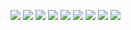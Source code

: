 [![](https://img.shields.io/badge/.NET-5C2D91?style=for-the-badge&logo=.net&logoColor=black)](https://github.com/BzzzThe18th)
[![](https://img.shields.io/badge/C%2B%2B-00599C?style=for-the-badge&logo=c%2B%2B&logoColor=black)](https://github.com/BzzzThe18th)
[![](https://img.shields.io/badge/Visual_Studio-5C2D91?style=for-the-badge&logo=visual%20studio&logoColor=black)](https://github.com/BzzzThe18th)
[![](https://img.shields.io/badge/Visual_Studio_Code-0078D4?style=for-the-badge&logo=visual%20studio%20code&logoColor=black)](https://github.com/BzzzThe18th)
[![](https://img.shields.io/badge/Unity-100000?style=for-the-badge&logo=unity&logoColor=black)](https://github.com/BzzzThe18th)
[![](https://quotes-github-readme.vercel.app/api?type=vertical&theme=dark&quote=Fuck%20that%2C%20do%20your%20own%20shit%20you%20dumbass%20bitch)](https://github.com/BzzzThe18th)
[![](https://github-readme-stats.vercel.app/api?username=BzzzThe18th&show_icons=true&card_width=1000&theme=dark#gh-dark-mode-only)](https://github.com/BzzzThe18th)
[![](https://github-readme-stats.vercel.app/api?username=BzzzThe18th&show_icons=true&card_width=1000&theme=default#gh-light-mode-only)](https://github.com/BzzzThe18th)
[![](https://spotify-recently-played-readme.vercel.app/api?user=5ijj1ef3gtzy3iaj3q4obv1wr&width=1000)](https://github.com/BzzzThe18th)
